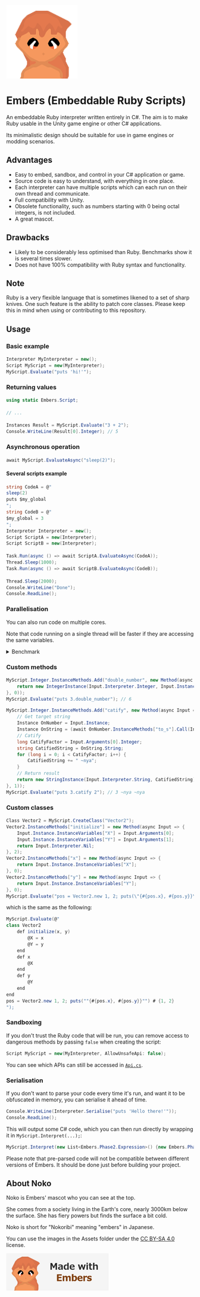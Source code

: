 ![Noko](Assets/Noko.png)

# Embers (Embeddable Ruby Scripts)

An embeddable Ruby interpreter written entirely in C#. The aim is to make Ruby usable in the Unity game engine or other C# applications.

Its minimalistic design should be suitable for use in game engines or modding scenarios.

## Advantages
- Easy to embed, sandbox, and control in your C# application or game.
- Source code is easy to understand, with everything in one place.
- Each interpreter can have multiple scripts which can each run on their own thread and communicate.
- Full compatibility with Unity.
- Obsolete functionality, such as numbers starting with 0 being octal integers, is not included.
- A great mascot.

## Drawbacks
- Likely to be considerably less optimised than Ruby. Benchmarks show it is several times slower.
- Does not have 100% compatibility with Ruby syntax and functionality.

## Note
Ruby is a very flexible language that is sometimes likened to a set of sharp knives. One such feature is the ability to patch core classes. Please keep this in mind when using or contributing to this repository.

## Usage
### Basic example
```csharp
Interpreter MyInterpreter = new();
Script MyScript = new(MyInterpreter);
MyScript.Evaluate("puts 'hi!'");
```
### Returning values
```csharp
using static Embers.Script;

// ...

Instances Result = MyScript.Evaluate("3 + 2");
Console.WriteLine(Result[0].Integer); // 5
```
### Asynchronous operation
```csharp
await MyScript.EvaluateAsync("sleep(2)");
```
#### Several scripts example
```csharp
string CodeA = @"
sleep(2)
puts $my_global
";
string CodeB = @"
$my_global = 3
";
Interpreter Interpreter = new();
Script ScriptA = new(Interpreter);
Script ScriptB = new(Interpreter);

Task.Run(async () => await ScriptA.EvaluateAsync(CodeA));
Thread.Sleep(1000);
Task.Run(async () => await ScriptB.EvaluateAsync(CodeB));

Thread.Sleep(2000);
Console.WriteLine("Done");
Console.ReadLine();
```
### Parallelisation
You can also run code on multiple cores.

Note that code running on a single thread will be faster if they are accessing the same variables.

<details><summary>Benchmark</summary>

```csharp
const string BenchmarkCode = @"
$i = 0
while $i < 550000
    # Random equations
    r1 = rand 20
    r2 = rand 20
    r1 - (r2 % r1 + r1) * r2 - (r1 ** r2)
    r2 *= r1 - r2
    r1 = r2 + r2 + 2 * (r1 - r2)
    
    # Increment counter
    $i += 1
end
";
{
    Console.WriteLine("Single thread benchmark:");

    Interpreter SingleThreadInterpreter = new();
    Script SingleThreadScript = new(SingleThreadInterpreter);

    Benchmark(() => SingleThreadScript.Evaluate(BenchmarkCode));
}

{
    Console.WriteLine("Multi-threading benchmark:");

    Interpreter MultiThreadInterpreter = new();
    Script MultiThreadScriptA = new(MultiThreadInterpreter);
    Script MultiThreadScriptB = new(MultiThreadInterpreter);
    Script MultiThreadScriptC = new(MultiThreadInterpreter);
    Script MultiThreadScriptD = new(MultiThreadInterpreter);

    Task.WaitAll(
        Task.Run(() => Benchmark(() => MultiThreadScriptA.Evaluate(BenchmarkCode))),
        Task.Run(() => Benchmark(() => MultiThreadScriptB.Evaluate(BenchmarkCode))),
        Task.Run(() => Benchmark(() => MultiThreadScriptC.Evaluate(BenchmarkCode))),
        Task.Run(() => Benchmark(() => MultiThreadScriptD.Evaluate(BenchmarkCode)))
    );
}

{
    Console.WriteLine("Parallel benchmark:");

    Interpreter ParallelInterpreter = new();
    Script ParallelScriptA = new(ParallelInterpreter);
    Script ParallelScriptB = new(ParallelInterpreter);
    Script ParallelScriptC = new(ParallelInterpreter);
    Script ParallelScriptD = new(ParallelInterpreter);

    Parallel.Invoke(
        () => Benchmark(() => ParallelScriptA.Evaluate(BenchmarkCode)),
        () => Benchmark(() => ParallelScriptB.Evaluate(BenchmarkCode)),
        () => Benchmark(() => ParallelScriptC.Evaluate(BenchmarkCode)),
        () => Benchmark(() => ParallelScriptD.Evaluate(BenchmarkCode))
    );
}
```
```
Single thread benchmark:
Took 16.356 seconds
Multi-threading benchmark:
Took 10.334 seconds
Took 10.335 seconds
Took 10.335 seconds
Took 10.335 seconds
Parallel benchmark:
Took 10.398 seconds
Took 10.398 seconds
Took 10.398 seconds
Took 10.398 seconds
```
</details>

### Custom methods
```csharp
MyScript.Integer.InstanceMethods.Add("double_number", new Method(async Input => {
    return new IntegerInstance(Input.Interpreter.Integer, Input.Instance.Integer * 2);
}, 0));
MyScript.Evaluate("puts 3.double_number"); // 6
```
```csharp
MyScript.Integer.InstanceMethods.Add("catify", new Method(async Input => {
    // Get target string
    Instance OnNumber = Input.Instance;
    Instance OnString = (await OnNumber.InstanceMethods["to_s"].Call(Input.Interpreter, OnNumber))[0];
    // Catify
    long CatifyFactor = Input.Arguments[0].Integer;
    string CatifiedString = OnString.String;
    for (long i = 0; i < CatifyFactor; i++) {
        CatifiedString += " ~nya";
    }
    // Return result
    return new StringInstance(Input.Interpreter.String, CatifiedString);
}, 1));
MyScript.Evaluate("puts 3.catify 2"); // 3 ~nya ~nya
```
### Custom classes
```csharp
Class Vector2 = MyScript.CreateClass("Vector2");
Vector2.InstanceMethods["initialize"] = new Method(async Input => {
    Input.Instance.InstanceVariables["X"] = Input.Arguments[0];
    Input.Instance.InstanceVariables["Y"] = Input.Arguments[1];
    return Input.Interpreter.Nil;
}, 2);
Vector2.InstanceMethods["x"] = new Method(async Input => {
    return Input.Instance.InstanceVariables["X"];
}, 0);
Vector2.InstanceMethods["y"] = new Method(async Input => {
    return Input.Instance.InstanceVariables["Y"];
}, 0);
MyScript.Evaluate("pos = Vector2.new 1, 2; puts(\"{#{pos.x}, #{pos.y}}\")"); // {1, 2}
```
which is the same as the following:
```csharp
MyScript.Evaluate(@"
class Vector2
    def initialize(x, y)
        @X = x
        @Y = y
    end
    def x
        @X
    end
    def y
        @Y
    end
end
pos = Vector2.new 1, 2; puts(""{#{pos.x}, #{pos.y}}"") # {1, 2}
");
```
### Sandboxing
If you don't trust the Ruby code that will be run, you can remove access to dangerous methods by passing `false` when creating the script:
```csharp
Script MyScript = new(MyInterpreter, AllowUnsafeApi: false);
```
You can see which APIs can still be accessed in [`Api.cs`](Source/Embers/Api.cs).

### Serialisation
If you don't want to parse your code every time it's run, and want it to be obfuscated in memory, you can serialise it ahead of time.
```csharp
Console.WriteLine(Interpreter.Serialise("puts 'Hello there!'"));
Console.ReadLine();
```
This will output some C# code, which you can then run directly by wrapping it in `MyScript.Interpret(...);`:
```csharp
MyScript.Interpret(new List<Embers.Phase2.Expression>() {new Embers.Phase2.MethodCallExpression(new Embers.Phase2.ObjectTokenExpression(new Embers.Phase2.Phase2Token(new DebugLocation(1, 0), Embers.Phase2.Phase2TokenType.LocalVariableOrMethod, "puts", new Embers.Phase1.Phase1Token(new DebugLocation(1, 0), Embers.Phase1.Phase1TokenType.Identifier, "puts", false, false))), new List<Embers.Phase2.Expression>() {new Embers.Phase2.ObjectTokenExpression(new Embers.Phase2.Phase2Token(new DebugLocation(1, 5), Embers.Phase2.Phase2TokenType.String, "Hello there!", new Embers.Phase1.Phase1Token(new DebugLocation(1, 5), Embers.Phase1.Phase1TokenType.String, "Hello there!", true, false)))}, null)});
```
Please note that pre-parsed code will not be compatible between different versions of Embers. It should be done just before building your project.

## About Noko
Noko is Embers' mascot who you can see at the top.

She comes from a society living in the Earth's core, nearly 3000km below the surface. She has fiery powers but finds the surface a bit cold.

Noko is short for "Nokoribi" meaning "embers" in Japanese.

You can use the images in the Assets folder under the [CC BY-SA 4.0](https://creativecommons.org/licenses/by-sa/4.0) license.

![Made with Embers](Assets/Made%20with%20Embers%20Mini.png)
